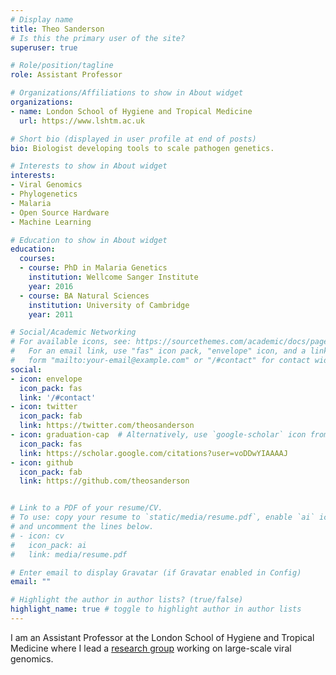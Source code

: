 ```yaml
---
# Display name
title: Theo Sanderson
# Is this the primary user of the site?
superuser: true

# Role/position/tagline
role: Assistant Professor

# Organizations/Affiliations to show in About widget
organizations:
- name: London School of Hygiene and Tropical Medicine
  url: https://www.lshtm.ac.uk

# Short bio (displayed in user profile at end of posts)
bio: Biologist developing tools to scale pathogen genetics.

# Interests to show in About widget
interests:
- Viral Genomics
- Phylogenetics
- Malaria
- Open Source Hardware
- Machine Learning

# Education to show in About widget
education:
  courses:
  - course: PhD in Malaria Genetics
    institution: Wellcome Sanger Institute
    year: 2016
  - course: BA Natural Sciences
    institution: University of Cambridge
    year: 2011

# Social/Academic Networking
# For available icons, see: https://sourcethemes.com/academic/docs/page-builder/#icons
#   For an email link, use "fas" icon pack, "envelope" icon, and a link in the
#   form "mailto:your-email@example.com" or "/#contact" for contact widget.
social:
- icon: envelope
  icon_pack: fas
  link: '/#contact'
- icon: twitter
  icon_pack: fab
  link: https://twitter.com/theosanderson
- icon: graduation-cap  # Alternatively, use `google-scholar` icon from `ai` icon pack
  icon_pack: fas
  link: https://scholar.google.com/citations?user=voDDwYIAAAAJ
- icon: github
  icon_pack: fab
  link: https://github.com/theosanderson


# Link to a PDF of your resume/CV.
# To use: copy your resume to `static/media/resume.pdf`, enable `ai` icons in `params.toml`, 
# and uncomment the lines below.
# - icon: cv
#   icon_pack: ai
#   link: media/resume.pdf

# Enter email to display Gravatar (if Gravatar enabled in Config)
email: ""

# Highlight the author in author lists? (true/false)
highlight_name: true # toggle to highlight author in author lists
---
```


I am an Assistant Professor at the London School of Hygiene and Tropical Medicine where I lead a <a href="//sandersonlab.org">research group</a> working on large-scale viral genomics.


